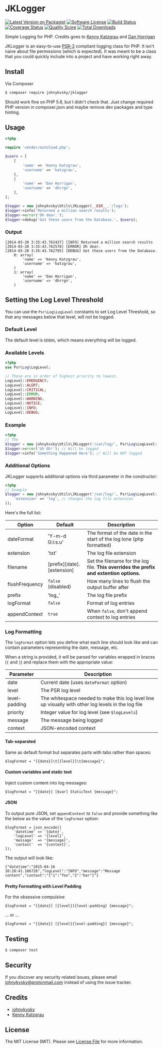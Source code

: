 # JKLogger

[![Latest Version on Packagist][ico-version]][link-packagist]
[![Software License][ico-license]](LICENSE.md)
[![Build Status][ico-travis]][link-travis]
[![Coverage Status][ico-scrutinizer]][link-scrutinizer]
[![Quality Score][ico-code-quality]][link-code-quality]
[![Total Downloads][ico-downloads]][link-downloads]

Simple Logging for PHP. Credits goes to [Kenny Katzgrau](http://twitter.com/katzgrau) and [Dan Horrigan](http://twitter.com/dhrrgn)

JKLogger is an easy-to-use [PSR-3](https://github.com/php-fig/fig-standards/blob/master/accepted/PSR-3-logger-interface.md) compliant logging class for PHP. It isn't naive about file permissions (which is expected). It was meant to be a class that you could quickly include into a project and have working right away.

## Install

Via Composer

``` bash
$ composer require johnykvsky/jklogger
```

Should work fine on PHP 5.6, but I didn't check that. Just change required PHP version in composer.json and maybe remove dev packages and type hinting.

## Usage

``` php
<?php

require 'vendor/autoload.php';

$users = [
    [
        'name' => 'Kenny Katzgrau',
        'username' => 'katzgrau',
    ],
    [
        'name' => 'Dan Horrigan',
        'username' => 'dhrrgn',
    ],
];

$logger = new johnykvsky\Utils\JKLogger(__DIR__.'/logs');
$logger->info('Returned a million search results');
$logger->error('Oh dear.');
$logger->debug('Got these users from the Database.', $users);
```
### Output

```
[2014-03-20 3:35:43.762437] [INFO] Returned a million search results
[2014-03-20 3:35:43.762578] [ERROR] Oh dear.
[2014-03-20 3:35:43.762795] [DEBUG] Got these users from the Database.
    0: array(
        'name' => 'Kenny Katzgrau',
        'username' => 'katzgrau',
    )
    1: array(
        'name' => 'Dan Horrigan',
        'username' => 'dhrrgn',
    )
```

## Setting the Log Level Threshold

You can use the `Psr\Log\LogLevel` constants to set Log Level Threshold, so that any messages below that level, will not be logged.

### Default Level

The default level is `DEBUG`, which means everything will be logged.

### Available Levels

``` php
<?php
use Psr\Log\LogLevel;

// These are in order of highest priority to lowest.
LogLevel::EMERGENCY;
LogLevel::ALERT;
LogLevel::CRITICAL;
LogLevel::ERROR;
LogLevel::WARNING;
LogLevel::NOTICE;
LogLevel::INFO;
LogLevel::DEBUG;
```

### Example

``` php
<?php
// The 
$logger = new johnykvsky\Utils\JKLogger('/var/log/', Psr\Log\LogLevel::WARNING);
$logger->error('Uh Oh!'); // Will be logged
$logger->info('Something Happened Here'); // Will be NOT logged
```

### Additional Options

JKLogger supports additional options via third parameter in the constructor:

``` php
<?php
// Example
$logger = new johnykvsky\Utils\JKLogger('/var/log/', Psr\Log\LogLevel::WARNING, array (
    'extension' => 'log', // changes the log file extension
));
```

Here's the full list:

| Option | Default | Description |
| ------ | ------- | ----------- |
| dateFormat | 'Y-m-d G:i:s.u' | The format of the date in the start of the log lone (php formatted) |
| extension | 'txt' | The log file extension |
| filename | [prefix][date].[extension] | Set the filename for the log file. **This overrides the prefix and extention options.** |
| flushFrequency | `false` (disabled) | How many lines to flush the output buffer after |
| prefix  | 'log_' | The log file prefix |
| logFormat | `false` | Format of log entries |
| appendContext | `true` | When `false`, don't append context to log entries |

### Log Formatting

The `logFormat` option lets you define what each line should look like and can contain parameters representing the date, message, etc.

When a string is provided, it will be parsed for variables wrapped in braces (`{` and `}`) and replace them with the appropriate value:

| Parameter | Description |
| --------- | ----------- |
| date | Current date (uses `dateFormat` option) |
| level | The PSR log level |
| level-padding | The whitespace needed to make this log level line up visually with other log levels in the log file |
| priority | Integer value for log level (see `$logLevels`) |
| message | The message being logged |
| context | JSON-encoded context |

#### Tab-separated

Same as default format but separates parts with tabs rather than spaces:

    $logFormat = "[{date}]\t[{level}]\t{message}";

#### Custom variables and static text

Inject custom content into log messages:

    $logFormat = "[{date}] [$var] StaticText {message}";

#### JSON

To output pure JSON, set `appendContext` to `false` and provide something like the below as the value of the `logFormat` option:

```
$logFormat = json_encode([
    'datetime' => '{date}',
    'logLevel' => '{level}',
    'message'  => '{message}',
    'context'  => '{context}',
]);
```

The output will look like:

    {"datetime":"2015-04-16 10:28:41.186728","logLevel":"INFO","message":"Message content","context":"{"1":"foo","2":"bar"}"}
    
#### Pretty Formatting with Level Padding

For the obsessive compulsive

    $logFormat = "[{date}] [{level}]{level-padding} {message}";

... or ...

    $logFormat = "[{date}] [{level}{level-padding}] {message}";

## Testing

``` bash
$ composer test
```


## Security

If you discover any security related issues, please email johnykvsky@protonmail.com instead of using the issue tracker.

## Credits

- [johnykvsky][link-author]
- [Kenny Katzgrau](http://twitter.com/katzgrau)

## License

The MIT License (MIT). Please see [License File](LICENSE.md) for more information.

[ico-version]: https://img.shields.io/packagist/v/johnykvsky/JKLogger.svg?style=flat-square
[ico-license]: https://img.shields.io/badge/license-MIT-brightgreen.svg?style=flat-square
[ico-travis]: https://img.shields.io/travis/johnykvsky/JKLogger/master.svg?style=flat-square
[ico-scrutinizer]: https://img.shields.io/scrutinizer/coverage/g/johnykvsky/JKLogger.svg?style=flat-square
[ico-code-quality]: https://img.shields.io/scrutinizer/g/johnykvsky/JKLogger.svg?style=flat-square
[ico-downloads]: https://img.shields.io/packagist/dt/johnykvsky/JKLogger.svg?style=flat-square

[link-packagist]: https://packagist.org/packages/johnykvsky/JKLogger
[link-travis]: https://travis-ci.org/johnykvsky/JKLogger
[link-scrutinizer]: https://scrutinizer-ci.com/g/johnykvsky/JKLogger/code-structure
[link-code-quality]: https://scrutinizer-ci.com/g/johnykvsky/JKLogger
[link-downloads]: https://packagist.org/packages/johnykvsky/JKLogger
[link-author]: https://github.com/johnykvsky
